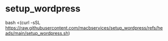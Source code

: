 # setup_wordpress

bash <(curl -sSL https://raw.githubusercontent.com/macbservices/setup_wordpress/refs/heads/main/setup_wordpress.sh)
